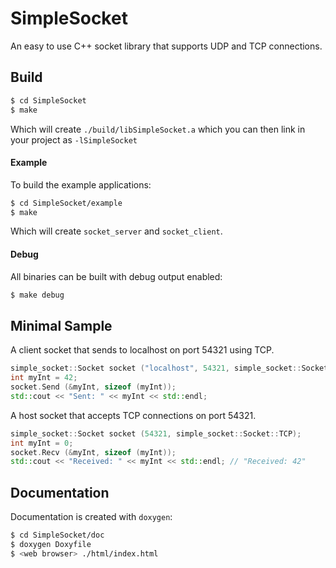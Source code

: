 # SimpleSocket
An easy to use C++ socket library that supports UDP and TCP connections.

## Build
```bash
$ cd SimpleSocket
$ make
```
Which will create `./build/libSimpleSocket.a` which you can then link in your project as `-lSimpleSocket`

#### Example
To build the example applications:
```bash
$ cd SimpleSocket/example
$ make
```
Which will create `socket_server` and `socket_client`.

#### Debug
All binaries can be built with debug output enabled:
```bash
$ make debug
```

## Minimal Sample
A client socket that sends to localhost on port 54321 using TCP.
```cpp
simple_socket::Socket socket ("localhost", 54321, simple_socket::Socket::TCP);
int myInt = 42;
socket.Send (&myInt, sizeof (myInt));
std::cout << "Sent: " << myInt << std::endl;
```

A host socket that accepts TCP connections on port 54321.
```cpp
simple_socket::Socket socket (54321, simple_socket::Socket::TCP);
int myInt = 0;
socket.Recv (&myInt, sizeof (myInt));
std::cout << "Received: " << myInt << std::endl; // "Received: 42"
```

## Documentation
Documentation is created with `doxygen`:
```bash
$ cd SimpleSocket/doc
$ doxygen Doxyfile
$ <web browser> ./html/index.html
```